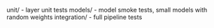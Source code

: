 unit/ - layer unit tests
models/ - model smoke tests, small models with random weights
integration/ - full pipeline tests

